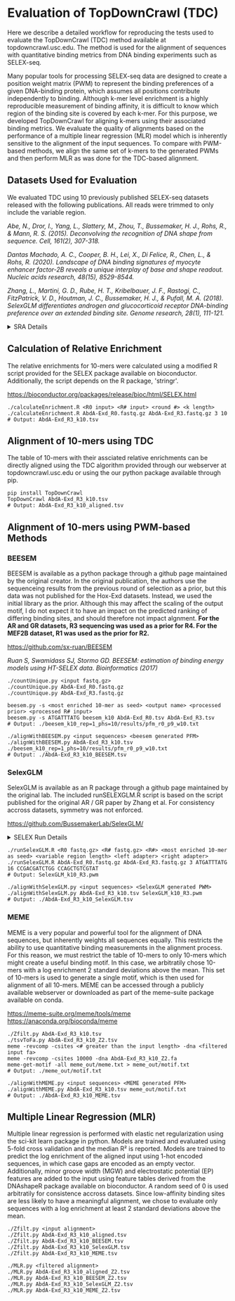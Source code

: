 # Evaluation of TopDownCrawl (TDC)
Here we describe a detailed workflow for reproducing the tests used to evaluate the TopDownCrawl (TDC) method available at topdowncrawl.usc.edu. The method is used for the alignment of sequences with quantitative binding metrics from DNA binding experiments such as SELEX-seq.

Many popular tools for processing SELEX-seq data are designed to create a position weight matrix (PWM) to represent the binding preferences of a given DNA-binding protein, which assumes all positions contribute independently to binding. Although k-mer level enrichment is a highly reproducible measurement of binding affinity, it is difficult to know which region of the binding site is covered by each k-mer. For this purpose, we developed TopDownCrawl for aligning k-mers using their associated binding metrics. We evaluate the quality of alignments based on the performance of a multiple linear regression (MLR) model which is inherently sensitive to the alignment of the input sequences. To compare with PWM-based methods, we align the same set of k-mers to the generated PWMs and then perform MLR as was done for the TDC-based alignment. 

## Datasets Used for Evaluation
We evaluated TDC using 10 previously published SELEX-seq datasets released with the following publications. All reads were trimmed to only include the variable region.

*Abe, N., Dror, I., Yang, L., Slattery, M., Zhou, T., Bussemaker, H. J., Rohs, R., & Mann, R. S. (2015). Deconvolving the recognition of DNA shape from sequence. Cell, 161(2), 307-318.*

*Dantas Machado, A. C., Cooper, B. H., Lei, X., Di Felice, R., Chen, L., & Rohs, R. (2020). Landscape of DNA binding signatures of myocyte enhancer factor-2B reveals a unique interplay of base and shape readout. Nucleic acids research, 48(15), 8529-8544.*

*Zhang, L., Martini, G. D., Rube, H. T., Kribelbauer, J. F., Rastogi, C., FitzPatrick, V. D., Houtman, J. C., Bussemaker, H. J., & Pufall, M. A. (2018). SelexGLM differentiates androgen and glucocorticoid receptor DNA-binding preference over an extended binding site. Genome research, 28(1), 111-121.*

<details><summary style="font-size:14px">SRA Details</summary>

| SRA | Renamed File |
| --- | --- |
| SRR5340724 | AR_R0.fastq.gz |
| SRR5340730 | AR_R3.fastq.gz |
| SRR5340729 | AR_R4.fastq.gz |
| SRR5340724 | GR_R0.fastq.gz |
| SRR5340721 | GR_R3.fastq.gz |
| SRR5340720 | GR_R4.fastq.gz |
| SRR7450249 | MEF2B_R0.fastq.gz |
| SRR7450250 | MEF2B_R1.fastq.gz |
| SRR7450251 | MEF2B_R2.fastq.gz |
| SRR1765757 | AbdA-Exd_R0.fastq.gz |
| SRR1765754 | AbdA-Exd_R3.fastq.gz |
| SRR1765757 | Dfd-Exd_R0.fastq.gz |
| SRR1765752 | Dfd-Exd_R3.fastq.gz |
| SRR1765757 | Lab-Exd_R0.fastq.gz |
| SRR1765751 | Lab-Exd_R3.fastq.gz |
| SRR1765759 | PbFl-Exd_R0.fastq.gz |
| SRR1765746 | PbFl-Exd_R3.fastq.gz |
| SRR1765756 | Scr-Exd_R0.fastq.gz |
| SRR1765733 | Scr-Exd_R3.fastq.gz |
| SRR1765756 | UbxIa-Exd_R0.fastq.gz |
| SRR1765750 | UbxIa-Exd_R3.fastq.gz |
| SRR1765757 | UbxIVa-Exd_R0.fastq.gz |
| SRR1765753 | UbxIVa-Exd_R3.fastq.gz |
</details>

## Calculation of Relative Enrichment
The relative enrichments for 10-mers were calculated using a modified R script provided for the SELEX package available on bioconductor. Additionally, the script depends on the R package, 'stringr'.

https://bioconductor.org/packages/release/bioc/html/SELEX.html

```
./calculateEnrichment.R <R0 input> <R# input> <round #> <k length>
./calculateEnrichment.R AbdA-Exd_R0.fastq.gz AbdA-Exd_R3.fastq.gz 3 10
# Output: AbdA-Exd_R3_k10.tsv
```

## Alignment of 10-mers using TDC
The table of 10-mers with their assciated relative enrichments can be directly aligned using the TDC algorithm provided through our webserver at topdowncrawl.usc.edu or using the our python package available through pip.

```
pip install TopDownCrawl
TopDownCrawl AbdA-Exd_R3_k10.tsv
# Output: AbdA-Exd_R3_k10_aligned.tsv
```

## Alignment of 10-mers using PWM-based Methods

### BEESEM
BEESEM is available as a python package through a github page maintained by the original creator. In the original publication, the authors use the sequenceing results from the previous round of selection as a prior, but this data was not published for the Hox-Exd datasets. Instead, we used the initial library as the prior. Although this may affect the scaling of the output motif, I do not expect it to have an impact on the predicted ranking of differing binding sites, and should therefore not impact algnment. **For the AR and GR datasets, R3 sequencing was used as a prior for R4. For the MEF2B dataset, R1 was used as the prior for R2.** 

https://github.com/sx-ruan/BEESEM

*Ruan S, Swamidass SJ, Stormo GD. BEESEM: estimation of binding energy models using HT-SELEX data. Bioinformatics (2017)*

```
./countUnique.py <input fastq.gz>
./countUnique.py AbdA-Exd_R0.fastq.gz
./countUnique.py AbdA-Exd_R3.fastq.gz

beesem.py -s <most enriched 10-mer as seed> <output name> <processed prior> <processed R# input>
beesem.py -s ATGATTTATG beesem_k10 AbdA-Exd_R0.tsv AbdA-Exd_R3.tsv
# Output: ./beesem_k10_rep=1_phs=10/results/pfm_r0_p9_w10.txt

./alignWithBEESEM.py <input sequences> <beesem generated PFM>
./alignWithBEESEM.py AbdA-Exd_R3_k10.tsv ./beesem_k10_rep=1_phs=10/results/pfm_r0_p9_w10.txt
# Output: ./AbdA-Exd_R3_k10_BEESEM.tsv
``` 

### SelexGLM
SelexGLM is available as an R package through a github page maintained by the original lab. The included runSELEXGLM.R script is based on the script published for the original AR / GR paper by Zhang et al. For consistency accross datasets, symmetry was not enforced. 

https://github.com/BussemakerLab/SelexGLM/

<details><summary style="font-size:14px">SELEX Run Details</summary>

```
# Hox-Exd
varLen = 16
leftFixed = "CCGACGATCTGG"
rightFixed = "CCAGCTGTCGTAT"

# AR / GR
varLen = 23
leftFixed = "GTTCAGAGTTCTACAGTCCGACGATC"
rightFixed = "TGGAATTCTCGGGTGCCAAGG"

# MEF2B
varLen = 16
leftFixed = "GAGTTCTACAGTCCGACGATCCGC"
rightFixed = "CCTGGAATTCTCGGGTGCCA"
```
</details>

```
./runSelexGLM.R <R0 fastq.gz> <R# fastq.gz> <R#> <most enriched 10-mer as seed> <variable region length> <left adapter> <right adapter>
./runSelexGLM.R AbdA-Exd_R0.fastq.gz AbdA-Exd_R3.fastq.gz 3 ATGATTTATG 16 CCGACGATCTGG CCAGCTGTCGTAT
# Output: SelexGLM_k10_R3.pwm

./alignWithSelexGLM.py <input sequences> <SelexGLM generated PWM>
./alignWithSelexGLM.py AbdA-Exd_R3_k10.tsv SelexGLM_k10_R3.pwm
# Output: ./AbdA-Exd_R3_k10_SelexGLM.tsv

```

### MEME
MEME is a very popular and powerful tool for the alignment of DNA sequences, but inherently weights all sequences equally. This restricts the ability to use quantitative binding measurements in the alignment process. For this reason, we must restrict the table of 10-mers to only 10-mers which might create a useful binding motif. In this case, we arbitratily chose 10-mers with a log enrichment 2 standard deviations above the mean. This set of 10-mers is used to generate a single motif, which is then used for alignment of all 10-mers. MEME can be accessed through a publicly available webserver or downloaded as part of the meme-suite package available on conda. 

https://meme-suite.org/meme/tools/meme
https://anaconda.org/bioconda/meme

```
./Zfilt.py AbdA-Exd_R3_k10.tsv
./tsvToFa.py AbdA-Exd_R3_k10_Z2.tsv
meme -revcomp -csites <# greater than the input length> -dna <filtered input fa>
meme -revcomp -csites 10000 -dna AbdA-Exd_R3_k10_Z2.fa 
meme-get-motif -all meme_out/meme.txt > meme_out/motif.txt
# Output: ./meme_out/motif.txt

./alignWithMEME.py <input sequences> <MEME generated PFM>
./alignWithMEME.py AbdA-Exd_R3_k10.tsv meme_out/motif.txt
# Output: ./AbdA-Exd_R3_k10_MEME.tsv
```

## Multiple Linear Regression (MLR)
Multiple linear regression is performed with elastic net regularization using the sci-kit learn package in python. Models are trained and evaluated using 5-fold cross validation and the median R² is reported. Models are trained to predict the log enrichment of the aligned input using 1-hot encoded sequences, in which case gaps are encoded as an empty vector. Additionally, minor groove width (MGW) and electrostatic potential (EP) features are added to the input using feature tables derived from the DNAshapeR package available on bioconductor. A random seed of 0 is used arbitratily for consistence accross datasets. Since low-affinity binding sites are less likely to have a meaningful alignment, we chose to evaluate only sequences with a log enrichment at least 2 standard deviations above the mean. 

```
./Zfilt.py <input alignment>
./Zfilt.py AbdA-Exd_R3_k10_aligned.tsv
./Zfilt.py AbdA-Exd_R3_k10_BEESEM.tsv
./Zfilt.py AbdA-Exd_R3_k10_SelexGLM.tsv
./Zfilt.py AbdA-Exd_R3_k10_MEME.tsv

./MLR.py <filtered alignment>
./MLR.py AbdA-Exd_R3_k10_aligned_Z2.tsv
./MLR.py AbdA-Exd_R3_k10_BEESEM_Z2.tsv
./MLR.py AbdA-Exd_R3_k10_SelexGLM_Z2.tsv
./MLR.py AbdA-Exd_R3_k10_MEME_Z2.tsv
```